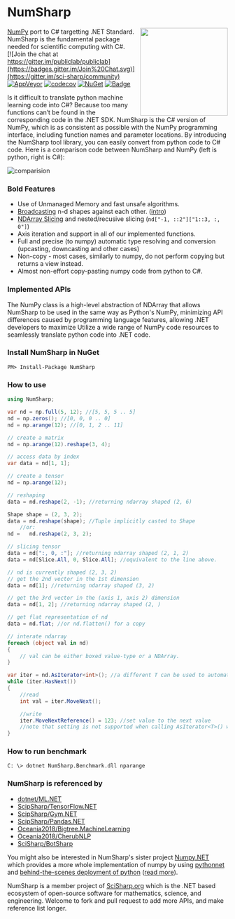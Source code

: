 # NumSharp

[NumPy](https://github.com/numpy/numpy) port to C# targetting .NET Standard.<a href="http://scisharpstack.org"><img src="https://github.com/SciSharp/SciSharp/blob/master/art/scisharp_badge.png" width="200" height="200" align="right" /></a><br>
NumSharp is the fundamental package needed for scientific computing with C#.<br>
[![Join the chat at https://gitter.im/publiclab/publiclab](https://badges.gitter.im/Join%20Chat.svg)](https://gitter.im/sci-sharp/community)
[![AppVeyor](https://ci.appveyor.com/api/projects/status/bmaauxd9rx5lsq9i?svg=true)](https://ci.appveyor.com/project/Haiping-Chen/numsharp)
[![codecov](https://codecov.io/gh/SciSharp/NumSharp/branch/master/graph/badge.svg)](https://codecov.io/gh/SciSharp/NumSharp)
[![NuGet](https://img.shields.io/nuget/dt/NumSharp.svg)](https://www.nuget.org/packages/NumSharp)
[![Badge](https://img.shields.io/badge/link-996.icu-red.svg)](https://996.icu/#/en_US)

Is it difficult to translate python machine learning code into C#? Because too many functions can’t be found in the corresponding code in the .NET SDK. 
NumSharp is the C# version of NumPy, which is as consistent as possible with the NumPy programming interface, including function names and parameter locations. By introducing the NumSharp tool library, you can easily convert from python code to C# code.
Here is a comparison code between NumSharp and NumPy (left is python, right is C#):

![comparision](docfx_project/images/python-csharp-comparision.png)

### Bold Features
* Use of Unmanaged Memory and fast unsafe algorithms.
* [Broadcasting](https://docs.scipy.org/doc/numpy-1.15.0/user/basics.broadcasting.html) n-d shapes against each other. ([intro](https://machinelearningmastery.com/broadcasting-with-numpy-arrays/))
* [NDArray Slicing](https://docs.scipy.org/doc/numpy/reference/arrays.indexing.html) and nested/recusive slicing (`nd["-1, ::2"]["1::3, :, 0"]`)
* Axis iteration and support in all of our implemented functions.
* Full and precise (to numpy) automatic type resolving and conversion (upcasting, downcasting and other cases)
* Non-copy - most cases, similarly to numpy, do not perform copying but returns a view instead.
* Almost non-effort copy-pasting numpy code from python to C#.

### Implemented APIs
The NumPy class is a high-level abstraction of NDArray that allows NumSharp to be used in the same way as Python's NumPy, minimizing API differences caused by programming language features, allowing .NET developers to maximize Utilize a wide range of NumPy code resources to seamlessly translate python code into .NET code.

### Install NumSharp in NuGet
```
PM> Install-Package NumSharp
```

### How to use
```cs
using NumSharp;

var nd = np.full(5, 12); //[5, 5, 5 .. 5]
nd = np.zeros(); //[0, 0, 0 .. 0]
nd = np.arange(12); //[0, 1, 2 .. 11]

// create a matrix
nd = np.arange(12).reshape(3, 4);

// access data by index
var data = nd[1, 1];

// create a tensor
nd = np.arange(12);

// reshaping
data = nd.reshape(2, -1); //returning ndarray shaped (2, 6)

Shape shape = (2, 3, 2);
data = nd.reshape(shape); //Tuple implicitly casted to Shape
    //or:
nd =   nd.reshape(2, 3, 2);

// slicing tensor
data = nd[":, 0, :"]; //returning ndarray shaped (2, 1, 2)
data = nd[Slice.All, 0, Slice.All]; //equivalent to the line above.

// nd is currently shaped (2, 3, 2)
// get the 2nd vector in the 1st dimension
data = nd[1]; //returning ndarray shaped (3, 2)

// get the 3rd vector in the (axis 1, axis 2) dimension
data = nd[1, 2]; //returning ndarray shaped (2, )

// get flat representation of nd
data = nd.flat; //or nd.flatten() for a copy

// interate ndarray
foreach (object val in nd)
{
    // val can be either boxed value-type or a NDArray.
}

var iter = nd.AsIterator<int>(); //a different T can be used to automatically perform cast behind the scenes.
while (iter.HasNext())
{
    //read
    int val = iter.MoveNext();

    //write
    iter.MoveNextReference() = 123; //set value to the next value
    //note that setting is not supported when calling AsIterator<T>() where T is not the dtype of the ndarray.
}
```

### How to run benchmark
```
C: \> dotnet NumSharp.Benchmark.dll nparange
```

### NumSharp is referenced by
* [dotnet/ML.NET](https://github.com/dotnet/machinelearning)
* [ScipSharp/TensorFlow.NET](https://github.com/SciSharp/TensorFlow.NET)
* [ScipSharp/Gym.NET](https://github.com/SciSharp/Gym.NET)
* [ScipSharp/Pandas.NET](https://github.com/SciSharp/Pandas.NET)
* [Oceania2018/Bigtree.MachineLearning](https://github.com/Oceania2018/Bigtree.MachineLearning)
* [Oceania2018/CherubNLP](https://github.com/Oceania2018/CherubNLP)
* [SciSharp/BotSharp](https://github.com/SciSharp/BotSharp)

You might also be interested in NumSharp's sister project [Numpy.NET](https://github.com/SciSharp/Numpy.NET) which provides a more whole implementation of numpy by using [pythonnet](https://github.com/pythonnet/pythonnet) and [behind-the-scenes deployment of python](https://github.com/henon/Python.Included) ([read more](https://henon.wordpress.com/2019/06/05/using-python-libraries-in-net-without-a-python-installation/)).

NumSharp is a member project of [SciSharp.org](https://github.com/SciSharp) which is the .NET based ecosystem of open-source software for mathematics, science, and engineering.
Welcome to fork and pull request to add more APIs, and make reference list longer.
